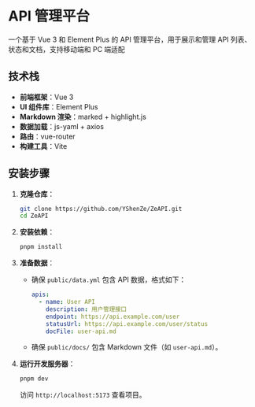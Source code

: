 # API 管理平台

一个基于 Vue 3 和 Element Plus 的 API 管理平台，用于展示和管理 API 列表、状态和文档，支持移动端和 PC 端适配

## 技术栈

- **前端框架**：Vue 3
- **UI 组件库**：Element Plus
- **Markdown 渲染**：marked + highlight.js
- **数据加载**：js-yaml + axios
- **路由**：vue-router
- **构建工具**：Vite

## 安装步骤

1. **克隆仓库**：
   ```bash
   git clone https://github.com/YShenZe/ZeAPI.git
   cd ZeAPI
   ```

2. **安装依赖**：
   ```bash
   pnpm install
   ```

3. **准备数据**：
   - 确保 `public/data.yml` 包含 API 数据，格式如下：
     ```yaml
     apis:
       - name: User API
         description: 用户管理接口
         endpoint: https://api.example.com/user
         statusUrl: https://api.example.com/user/status
         docFile: user-api.md
     ```
   - 确保 `public/docs/` 包含 Markdown 文件（如 `user-api.md`）。

4. **运行开发服务器**：
   ```bash
   pnpm dev
   ```
   访问 `http://localhost:5173` 查看项目。